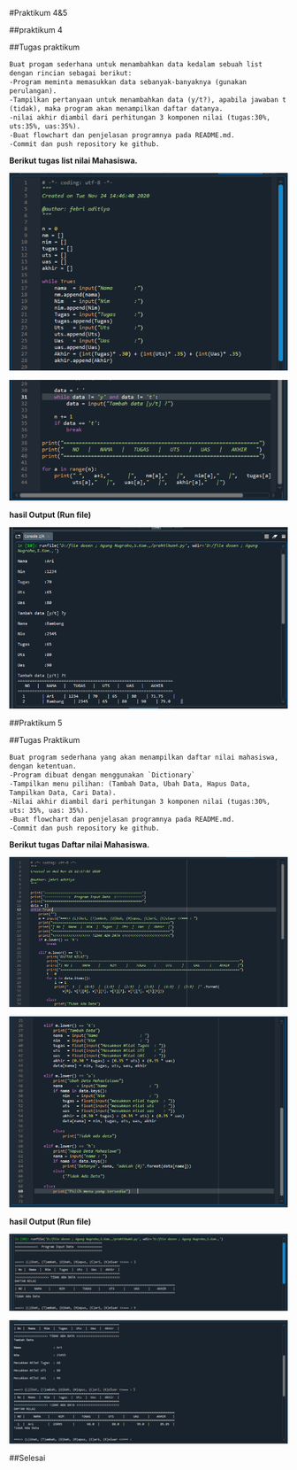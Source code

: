 #Praktikum 4&5

##praktikum 4

##Tugas praktikum

	Buat progam sederhana untuk menambahkan data kedalam sebuah list dengan rincian sebagai berikut:
	-Program meminta memasukkan data sebanyak-banyaknya (gunakan perulangan).
	-Tampilkan pertanyaan untuk menambahkan data (y/t?), apabila jawaban t (tidak), maka program akan menampilkan daftar datanya.
	-nilai akhir diambil dari perhitungan 3 komponen nilai (tugas:30%, uts:35%, uas:35%).
	-Buat flowchart dan penjelasan programnya pada README.md.
	-Commit dan push repository ke github.

  **Berikut tugas list nilai Mahasiswa.**

  ![1.png](/gambar/1.png)

  ![2.png](/gambar/2.png)

  **hasil Output (Run file)**

  ![3.png](/gambar/3.png)

##Praktikum 5

##Tugas Praktikum

	Buat program sederhana yang akan menampilkan daftar nilai mahasiswa, dengan ketentuan.
	-Program dibuat dengan menggunakan `Dictionary`
	-Tampilkan menu pilihan: (Tambah Data, Ubah Data, Hapus Data, Tampilkan Data, Cari Data).
	-Nilai akhir diambil dari perhitungan 3 komponen nilai (tugas:30%, uts: 35%, uas: 35%).
	-Buat flowchart dan penjelasan programnya pada README.md.
	-Commit dan push repository ke github.

   **Berikut tugas Daftar nilai Mahasiswa.**

   ![4.png](/gambar/4.png)

   ![5.png](/gambar/5.png)

   **hasil Output (Run file)**

   ![6.png](/gambar/6.png)
   
   ![7.png](/gambar/7.png)

##Selesai